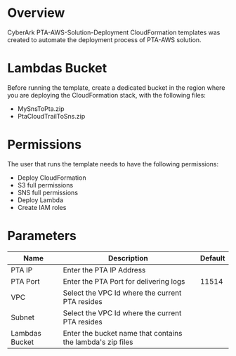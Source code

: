 # Overview

CyberArk PTA-AWS-Solution-Deployment CloudFormation templates was created to automate the deployment process of PTA-AWS solution. 

# Lambdas Bucket

Before running the template, create a dedicated bucket in the region where you are deploying the CloudFormation stack, with the following files:
- MySnsToPta.zip
- PtaCloudTrailToSns.zip

# Permissions

The user that runs the template needs to have the following permissions:
- Deploy CloudFormation
- S3 full permissions
- SNS full permissions
- Deploy Lambda 
- Create IAM roles

# Parameters

| Name | Description | Default | 
|------------------------------|-------------|-------------|
| PTA IP | Enter the PTA IP Address | |
| PTA Port | Enter the PTA Port for delivering logs | 11514 |
| VPC | Select the VPC Id where the current PTA resides | |
| Subnet | Select the VPC Id where the current PTA resides| |
| Lambdas Bucket | Enter the bucket name that contains the lambda's zip files| |

